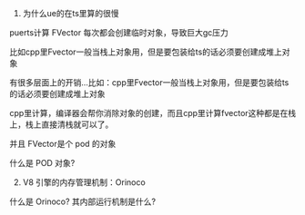 1. 为什么ue的在ts里算的很慢

puerts计算 FVector 每次都会创建临时对象，导致巨大gc压力

比如cpp里Fvector一般当栈上对象用，但是要包装给ts的话必须要创建成堆上对象

有很多层面上的开销...比如：cpp里Fvector一般当栈上对象用，但是要包装给ts的话必须要创建成堆上对象

cpp里计算，编译器会帮你消除对象的创建，而且cpp里计算fvector这种都是在栈上，栈上直接清栈就可以了。

并且 FVector是个 pod 的对象

什么是 POD 对象? 

2. V8 引擎的内存管理机制：Orinoco

什么是 Orinoco? 其内部运行机制是什么?
